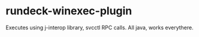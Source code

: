 rundeck-winexec-plugin
======================

Executes using j-interop library, svcctl RPC calls. All java, works everythere.